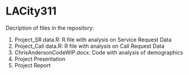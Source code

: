 # LACity311
Decription of files in the repository:
1. Project_SR data.R: R file with analysis on Service Request Data
2. Project_Call data.R: R file with analysis on Call Request Data
3. ChrisAndersonCodeWIP.docx: Code with analysis of demographics
4. Project Presentation
5. Project Report
